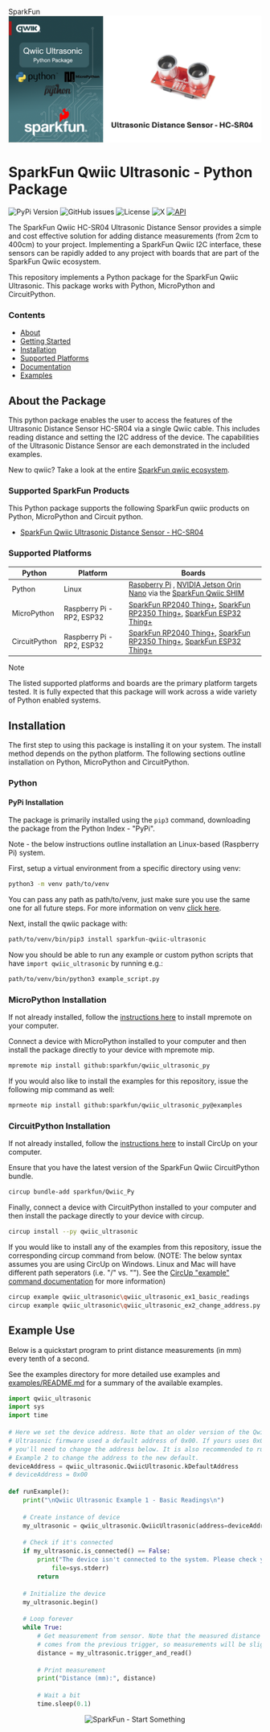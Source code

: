 SparkFun![Qwiic Ultrasonic Python Package](docs/images/ultrasonic-gh-banner-py.png "qwiic Ultrasonic Python Package" )

# SparkFun Qwiic Ultrasonic - Python Package

![PyPi Version](https://img.shields.io/pypi/v/sparkfun_qwiic_ultrasonic)
![GitHub issues](https://img.shields.io/github/issues/sparkfun/qwiic_ultrasonic_py)
![License](https://img.shields.io/github/license/sparkfun/qwiic_ultrasonic_py)
![X](https://img.shields.io/twitter/follow/sparkfun)
[![API](https://img.shields.io/badge/API%20Reference-blue)](https://docs.sparkfun.com/qwiic_ultrasonic_py/classqwiic__ultrasonic_1_1_qwiic_ultrasonic.html)

The SparkFun Qwiic HC-SR04 Ultrasonic Distance Sensor provides a simple and cost effective solution for adding distance measurements (from 2cm to 400cm) to your project. Implementing a SparkFun Qwiic I2C interface, these sensors can be rapidly added to any project with boards that are part of the SparkFun Qwiic ecosystem.

This repository implements a Python package for the SparkFun Qwiic Ultrasonic. This package works with Python, MicroPython and CircuitPython.

### Contents

* [About](#about-the-package)
* [Getting Started](#getting-started)
* [Installation](#installation)
* [Supported Platforms](#supported-platforms)
* [Documentation](https://docs.sparkfun.com/qwiic_ultrasonic_py/classqwiic__ultrasonic_1_1_qwiic_ultrasonic.html)
* [Examples](#examples)

## About the Package

This python package enables the user to access the features of the Ultrasonic Distance Sensor HC-SR04 via a single Qwiic cable. This includes reading distance and setting the I2C address of the device. The capabilities of the Ultrasonic Distance Sensor are each demonstrated in the included examples.

New to qwiic? Take a look at the entire [SparkFun qwiic ecosystem](https://www.sparkfun.com/qwiic).

### Supported SparkFun Products

This Python package supports the following SparkFun qwiic products on Python, MicroPython and Circuit python. 

* [SparkFun Qwiic Ultrasonic Distance Sensor - HC-SR04](https://www.sparkfun.com/sparkfun-qwiic-ultrasonic-distance-sensor-hc-sr04.html)

### Supported Platforms

| Python | Platform | Boards |
|--|--|--|
| Python | Linux | [Raspberry Pi](https://www.sparkfun.com/raspberry-pi-5-8gb.html) , [NVIDIA Jetson Orin Nano](https://www.sparkfun.com/nvidia-jetson-orin-nano-developer-kit.html) via the [SparkFun Qwiic SHIM](https://www.sparkfun.com/sparkfun-qwiic-shim-for-raspberry-pi.html) |
| MicroPython | Raspberry Pi - RP2, ESP32 | [SparkFun RP2040 Thing+](https://www.sparkfun.com/sparkfun-thing-plus-rp2040.html), [SparkFun RP2350 Thing+](https://www.sparkfun.com/sparkfun-thing-plus-rp2350.html), [SparkFun ESP32 Thing+](https://www.sparkfun.com/sparkfun-thing-plus-esp32-wroom-usb-c.html)
|CircuitPython | Raspberry Pi - RP2, ESP32 | [SparkFun RP2040 Thing+](https://www.sparkfun.com/sparkfun-thing-plus-rp2040.html), [SparkFun RP2350 Thing+](https://www.sparkfun.com/sparkfun-thing-plus-rp2350.html), [SparkFun ESP32 Thing+](https://www.sparkfun.com/sparkfun-thing-plus-esp32-wroom-usb-c.html)

> [!NOTE]
> The listed supported platforms and boards are the primary platform targets tested. It is fully expected that this package will work across a wide variety of Python enabled systems. 

## Installation 

The first step to using this package is installing it on your system. The install method depends on the python platform. The following sections outline installation on Python, MicroPython and CircuitPython.

### Python 

#### PyPi Installation

The package is primarily installed using the `pip3` command, downloading the package from the Python Index - "PyPi". 

Note - the below instructions outline installation an Linux-based (Raspberry Pi) system.

First, setup a virtual environment from a specific directory using venv:
```sh
python3 -m venv path/to/venv
```
You can pass any path as path/to/venv, just make sure you use the same one for all future steps. For more information on venv [click here](https://docs.python.org/3/library/venv.html).

Next, install the qwiic package with:
```sh
path/to/venv/bin/pip3 install sparkfun-qwiic-ultrasonic
```
Now you should be able to run any example or custom python scripts that have `import qwiic_ultrasonic` by running e.g.:
```sh
path/to/venv/bin/python3 example_script.py
```

### MicroPython Installation
If not already installed, follow the [instructions here](https://docs.micropython.org/en/latest/reference/mpremote.html) to install mpremote on your computer.

Connect a device with MicroPython installed to your computer and then install the package directly to your device with mpremote mip.
```sh
mpremote mip install github:sparkfun/qwiic_ultrasonic_py
```

If you would also like to install the examples for this repository, issue the following mip command as well:
```sh
mprmeote mip install github:sparkfun/qwiic_ultrasonic_py@examples
```

### CircuitPython Installation
If not already installed, follow the [instructions here](https://docs.circuitpython.org/projects/circup/en/latest/#installation) to install CircUp on your computer.

Ensure that you have the latest version of the SparkFun Qwiic CircuitPython bundle. 
```sh
circup bundle-add sparkfun/Qwiic_Py
```

Finally, connect a device with CircuitPython installed to your computer and then install the package directly to your device with circup.
```sh
circup install --py qwiic_ultrasonic
```

If you would like to install any of the examples from this repository, issue the corresponding circup command from below. (NOTE: The below syntax assumes you are using CircUp on Windows. Linux and Mac will have different path seperators (i.e. "/" vs. "\"). See the [CircUp "example" command documentation](https://learn.adafruit.com/keep-your-circuitpython-libraries-on-devices-up-to-date-with-circup/example-command) for more information)
```sh
circup example qwiic_ultrasonic\qwiic_ultrasonic_ex1_basic_readings
circup example qwiic_ultrasonic\qwiic_ultrasonic_ex2_change_address.py
```

Example Use
 ---------------
Below is a quickstart program to print distance measurements (in mm) every tenth of a second.

See the examples directory for more detailed use examples and [examples/README.md](https://github.com/sparkfun/qwiic_ultrasonic_py/blob/main/examples/README.md) for a summary of the available examples.

```python
import qwiic_ultrasonic
import sys
import time

# Here we set the device address. Note that an older version of the Qwiic
# Ultrasonic firmware used a default address of 0x00. If yours uses 0x00,
# you'll need to change the address below. It is also recommended to run
# Example 2 to change the address to the new default.
deviceAddress = qwiic_ultrasonic.QwiicUltrasonic.kDefaultAddress
# deviceAddress = 0x00

def runExample():
	print("\nQwiic Ultrasonic Example 1 - Basic Readings\n")

	# Create instance of device
	my_ultrasonic = qwiic_ultrasonic.QwiicUltrasonic(address=deviceAddress)

	# Check if it's connected
	if my_ultrasonic.is_connected() == False:
		print("The device isn't connected to the system. Please check your connection", \
			file=sys.stderr)
		return

	# Initialize the device
	my_ultrasonic.begin()

	# Loop forever
	while True:
		# Get measurement from sensor. Note that the measured distance actually
		# comes from the previous trigger, so measurements will be slightly delayed
		distance = my_ultrasonic.trigger_and_read()

		# Print measurement
		print("Distance (mm):", distance)

		# Wait a bit
		time.sleep(0.1)
```
<p align="center">
<img src="https://cdn.sparkfun.com/assets/custom_pages/3/3/4/dark-logo-red-flame.png" alt="SparkFun - Start Something">
</p>

